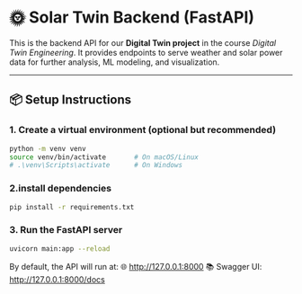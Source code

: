 # 🌞 Solar Twin Backend (FastAPI)

This is the backend API for our **Digital Twin project** in the course *Digital Twin Engineering*. It provides endpoints to serve weather and solar power data for further analysis, ML modeling, and visualization.

---

## 📦 Setup Instructions

### 1. Create a virtual environment (optional but recommended)
```bash
python -m venv venv
source venv/bin/activate       # On macOS/Linux
# .\venv\Scripts\activate      # On Windows
```

### 2.install dependencies
```bash
pip install -r requirements.txt
```

### 3. Run the FastAPI server
```bash
uvicorn main:app --reload
```
By default, the API will run at:
🌐 http://127.0.0.1:8000
📚 Swagger UI: http://127.0.0.1:8000/docs

